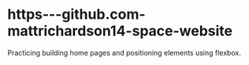# https---github.com-mattrichardson14-space-website
Practicing building home pages and positioning elements using flexbox.
